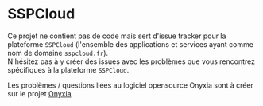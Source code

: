 # SSPCloud

Ce projet ne contient pas de code mais sert d'issue tracker pour la plateforme `SSPCloud` (l'ensemble des applications et services ayant comme nom de domaine `sspcloud.fr`).  
N'hésitez pas à y créer des issues avec les problèmes que vous rencontrez spécifiques à la plateforme `SSPCloud`.

Les problèmes / questions liées au logiciel opensource Onyxia sont à créer sur le projet [Onyxia](https://github.com/InseeFrLab/onyxia-web)


